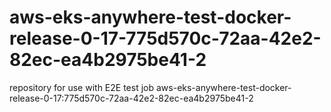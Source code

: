 # aws-eks-anywhere-test-docker-release-0-17-775d570c-72aa-42e2-82ec-ea4b2975be41-2
repository for use with E2E test job aws-eks-anywhere-test-docker-release-0-17:775d570c-72aa-42e2-82ec-ea4b2975be41-2
